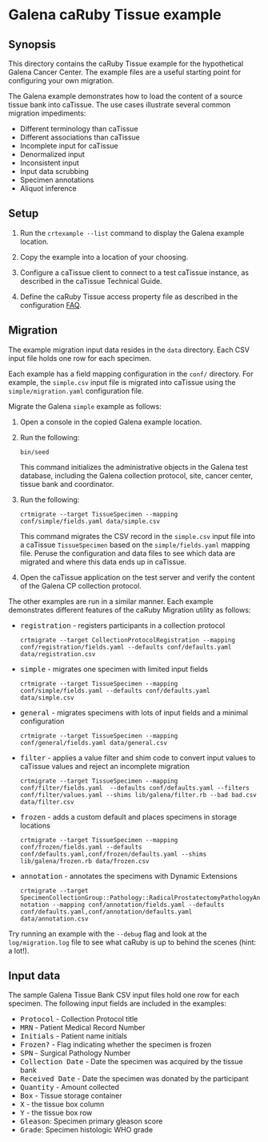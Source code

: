 Galena caRuby Tissue example
============================

Synopsis
--------
This directory contains the caRuby Tissue example for the hypothetical Galena Cancer Center.
The example files are a useful starting point for configuring your own migration.

The Galena example demonstrates how to load the content of a source tissue bank into caTissue.
The use cases illustrate several common migration impediments:

* Different terminology than caTissue
* Different associations than caTissue
* Incomplete input for caTissue
* Denormalized input
* Inconsistent input
* Input data scrubbing
* Specimen annotations
* Aliquot inference

Setup
-----
1. Run the `crtexample --list` command to display the Galena example location.

2. Copy the example into a location of your choosing.

3. Configure a caTissue client to connect to a test caTissue instance, as described in the
   caTissue Technical Guide.

4. Define the caRuby Tissue access property file as described in the configuration
   [FAQ](how-do-i-configure-caruby-to-work-with-catissue).

Migration
---------
The example migration input data resides in the `data` directory.
Each CSV input file holds one row for each specimen.

Each example has a field mapping configuration in the `conf/` directory.
For example, the `simple.csv` input file is migrated into caTissue using the
`simple/migration.yaml` configuration file.

Migrate the Galena `simple` example as follows:

1. Open a console in the copied Galena example location.

2. Run the following:

   `bin/seed`
   
   This command initializes the administrative objects in the Galena test database,
   including the Galena collection protocol, site, cancer center, tissue bank and coordinator.

3. Run the following:

   `crtmigrate --target TissueSpecimen --mapping conf/simple/fields.yaml data/simple.csv`

   This command migrates the CSV record in the `simple.csv` input file into a caTissue
   `TissueSpecimen` based on the `simple/fields.yaml` mapping file.
   Peruse the configuration and data files to see which data are migrated and
   where this data ends up in caTissue.
   
4. Open the caTissue application on the test server and verify the content of the
   Galena CP collection protocol.
   
The other examples are run in a similar manner. Each example demonstrates different
features of the caRuby Migration utility as follows:

* <tt>registration</tt> - registers participants in a collection protocol

  `crtmigrate --target CollectionProtocolRegistration --mapping conf/registration/fields.yaml --defaults conf/defaults.yaml data/registration.csv`

* <tt>simple</tt> - migrates one specimen with limited input fields

  `crtmigrate --target TissueSpecimen --mapping conf/simple/fields.yaml --defaults conf/defaults.yaml data/simple.csv`

* <tt>general</tt> - migrates specimens with lots of input fields and a minimal configuration

  `crtmigrate --target TissueSpecimen --mapping conf/general/fields.yaml data/general.csv`

* <tt>filter</tt> - applies a value filter and shim code to convert input values to caTissue values and reject an incomplete migration

  `crtmigrate --target TissueSpecimen --mapping conf/filter/fields.yaml  --defaults conf/defaults.yaml --filters conf/filter/values.yaml --shims lib/galena/filter.rb --bad bad.csv data/filter.csv`

* <tt>frozen</tt> - adds a custom default and places specimens in storage locations

  `crtmigrate --target TissueSpecimen --mapping conf/frozen/fields.yaml --defaults conf/defaults.yaml,conf/frozen/defaults.yaml --shims lib/galena/frozen.rb data/frozen.csv`

* <tt>annotation</tt> - annotates the specimens with Dynamic Extensions

  `crtmigrate --target SpecimenCollectionGroup::Pathology::RadicalProstatectomyPathologyAnnotation --mapping conf/annotation/fields.yaml --defaults conf/defaults.yaml,conf/annotation/defaults.yaml data/annotation.csv`

Try running an example with the `--debug` flag and look at the `log/migration.log` file to see
what caRuby is up to behind the scenes (hint: a lot!).

Input data
----------
The sample Galena Tissue Bank CSV input files hold one row for each specimen.
The following input fields are included in the examples:

* <tt>Protocol</tt> - Collection Protocol title
* <tt>MRN</tt> - Patient Medical Record Number
* <tt>Initials</tt> - Patient name initials
* <tt>Frozen?</tt> - Flag indicating whether the specimen is frozen
* <tt>SPN</tt> - Surgical Pathology Number
* <tt>Collection Date</tt> - Date the specimen was acquired by the tissue bank
* <tt>Received Date</tt> - Date the specimen was donated by the participant
* <tt>Quantity</tt> - Amount collected
* <tt>Box</tt> - Tissue storage container
* <tt>X</tt> - the tissue box column
* <tt>Y</tt> - the tissue box row
* <tt>Gleason</tt>: Specimen primary gleason score
* <tt>Grade</tt>: Specimen histologic WHO grade

